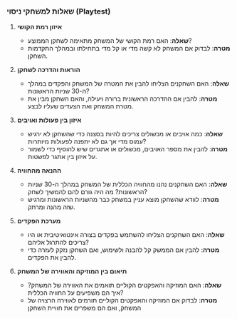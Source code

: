### שאלות למשחקי ניסוי (Playtest)

1. **איזון רמת הקושי**  
   - **שאלה**: האם רמת הקושי של המשחק מתאימה לשחקן הממוצע?
   - **מטרה**: לבדוק אם המשחק לא קשה מדי או קל מדי בתחילתו ובמהלך התקדמות השחקן.  
 

2. **הוראות והדרכה לשחקן**  
   - **שאלה**: האם השחקנים הצליחו להבין את המטרה של המשחק והפקדים במהלך ה-30 שניות הראשונות?  
   - **מטרה**: להבין אם ההדרכה הראשונית ברורה ויעילה, והאם השחקן מבין את מטרת המשחק ואת הצעדים שעליו לבצע.  
 

3. **איזון בין פעולות ואויבים**  
   - **שאלה**: כמה אויבים או מכשולים צריכים להיות בסצנה כדי שהשחקן לא ירגיש עמוס מדי אך גם לא יתפנה לפעולות מיותרות?  
   - **מטרה**: להבין את מספר האויבים, מכשולים או אתגרים שיש להוסיף כדי לשמור על איזון בין אתגר לפשטות.  

4. **ההנאה מהחוויה**  
   - **שאלה**: האם השחקנים נהנו מהחוויה הכללית של המשחק במהלך ה-30 שניות הראשונות? מה היה גורם להם להמשיך לשחק?  
   - **מטרה**: לוודא שהשחקן מוצא עניין במשחק כבר מהשניות הראשונות ומרגיש שזה מהנה ומרתק.  
   
5. **מערכת הפקדים**  
   - **שאלה**: האם השחקנים הצליחו להשתמש בפקדים בצורה אינטואיטיבית או היו צריכים להתרגל אליהם?  
   - **מטרה**: להבין אם הממשק קל להבנה ולשימוש, ואם השחקן נזקק לעזרה כדי להבין את הפקדים.  
     

6. **תיאום בין המוזיקה והאווירה של המשחק**  
   - **שאלה**: האם המוזיקה והאפקטים הקוליים תואמים את האווירה של המשחק? איך הם משפיעים על החוויה הכללית?  
   - **מטרה**: לבדוק אם המוזיקה והאפקטים הקוליים תורמים לאווירה הרצויה של המשחק, ואם הם משפרים את חוויית השחקן
